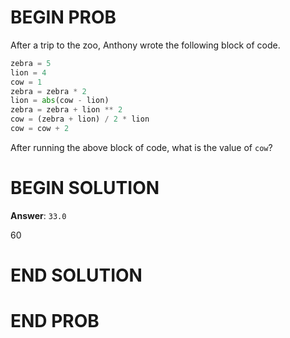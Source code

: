 # BEGIN PROB

After a trip to the zoo, Anthony wrote the following block of code.

```py
zebra = 5
lion = 4
cow = 1
zebra = zebra * 2
lion = abs(cow - lion)
zebra = zebra + lion ** 2
cow = (zebra + lion) / 2 * lion
cow = cow + 2
```

After running the above block of code, what is the value of `cow`?

# BEGIN SOLUTION

**Answer**: `33.0`

<average>60</average>

# END SOLUTION

# END PROB